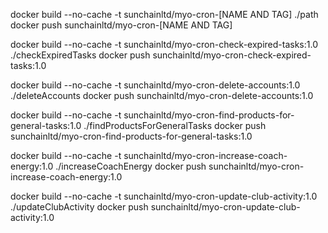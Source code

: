 docker build --no-cache -t sunchainltd/myo-cron-[NAME AND TAG] ./path
docker push sunchainltd/myo-cron-[NAME AND TAG]

docker build --no-cache -t sunchainltd/myo-cron-check-expired-tasks:1.0 ./checkExpiredTasks
docker push sunchainltd/myo-cron-check-expired-tasks:1.0

docker build --no-cache -t sunchainltd/myo-cron-delete-accounts:1.0 ./deleteAccounts
docker push sunchainltd/myo-cron-delete-accounts:1.0

docker build --no-cache -t sunchainltd/myo-cron-find-products-for-general-tasks:1.0 ./findProductsForGeneralTasks
docker push sunchainltd/myo-cron-find-products-for-general-tasks:1.0

docker build --no-cache -t sunchainltd/myo-cron-increase-coach-energy:1.0 ./increaseCoachEnergy
docker push sunchainltd/myo-cron-increase-coach-energy:1.0

docker build --no-cache -t sunchainltd/myo-cron-update-club-activity:1.0 ./updateClubActivity
docker push sunchainltd/myo-cron-update-club-activity:1.0
